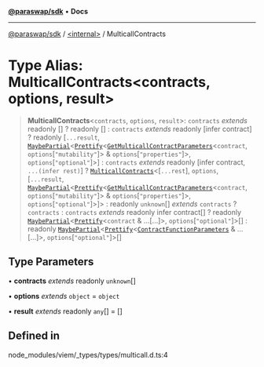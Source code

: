 [**@paraswap/sdk**](../../README.md) • **Docs**

***

[@paraswap/sdk](../../globals.md) / [\<internal\>](../README.md) / MulticallContracts

# Type Alias: MulticallContracts\<contracts, options, result\>

> **MulticallContracts**\<`contracts`, `options`, `result`\>: `contracts` *extends* readonly [] ? readonly [] : `contracts` *extends* readonly [infer contract] ? readonly [`...result`, [`MaybePartial`](MaybePartial.md)\<[`Prettify`](Prettify.md)\<[`GetMulticallContractParameters`](GetMulticallContractParameters.md)\<`contract`, `options`\[`"mutability"`\]\> & `options`\[`"properties"`\]\>, `options`\[`"optional"`\]\>] : `contracts` *extends* readonly [infer contract, `...(infer rest)`] ? [`MulticallContracts`](MulticallContracts.md)\<[`...rest`], `options`, [`...result`, [`MaybePartial`](MaybePartial.md)\<[`Prettify`](Prettify.md)\<[`GetMulticallContractParameters`](GetMulticallContractParameters.md)\<`contract`, `options`\[`"mutability"`\]\> & `options`\[`"properties"`\]\>, `options`\[`"optional"`\]\>]\> : readonly `unknown`[] *extends* `contracts` ? `contracts` : `contracts` *extends* readonly infer contract[] ? readonly [`MaybePartial`](MaybePartial.md)\<[`Prettify`](Prettify.md)\<`contract` & ...\[...\]\>, `options`\[`"optional"`\]\>[] : readonly [`MaybePartial`](MaybePartial.md)\<[`Prettify`](Prettify.md)\<[`ContractFunctionParameters`](ContractFunctionParameters.md) & ...\[...\]\>, `options`\[`"optional"`\]\>[]

## Type Parameters

• **contracts** *extends* readonly `unknown`[]

• **options** *extends* `object` = `object`

• **result** *extends* readonly `any`[] = []

## Defined in

node\_modules/viem/\_types/types/multicall.d.ts:4
